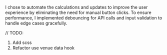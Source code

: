 I chose to automate the calculations and updates to improve the user experience by eliminating the need for manual button clicks.
To ensure performance, I implemented debouncing for API calls and input validation to handle edge cases gracefully.

// TODO:

1. Add scss
2. Refactor use venue data hook

